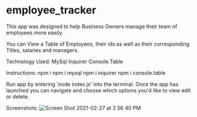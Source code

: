 # employee_tracker

This app was designed to help Business Owners manage their team of employees more easily.

You can View a Table of Employees, their ids as well as their corresponding Titles,
salaries and managers. 

Technology Used:
MySql
Inquirer
Console.Table

Instructions:
npm i
npm i mysql
npm i inquirer
npm i console.table

Run app by entering 'node index.js' into the terminal. Once the app has launched you can 
navigate and choose which options you'd like to view edit or delete. 

Screenshots:
![Screen Shot 2021-02-27 at 3 56 40 PM](https://user-images.githubusercontent.com/66282427/109400171-22cbfc80-7915-11eb-919c-a6b3b33070c1.png)